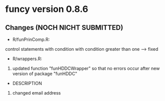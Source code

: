 <!-- NEWS.md is generated from NEWS.Rmd. Please edit that file -->


funcy version 0.8.6
===================

Changes (NOCH NICHT SUBMITTED)
-------

* R/funPrinComp.R:
 
control statements with condition with condition greater than one --> fixed

* R/wrappers.R:

1. updated function "funHDDCWrapper" so that no errors occur after new version of package "funHDDC"

* DESCRIPTION

1. changed email address
